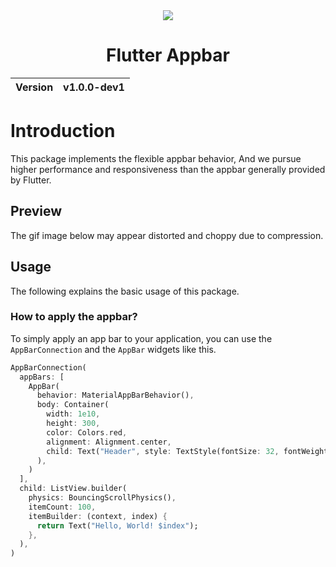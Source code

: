 <div align="center">
  <img width="" src="https://github.com/user-attachments/assets/535a7285-56f8-4f3f-8356-c9f54aed4d36">
  <h1>Flutter Appbar</h1>
  <table>
        <thead>
          <tr>
            <th>Version</th>
            <th>v1.0.0-dev1</th>
          </tr>
        </tbody>
    </table>
</div>

# Introduction
This package implements the flexible appbar behavior, And we pursue higher performance and responsiveness than the appbar generally provided by Flutter.

## Preview
The gif image below may appear distorted and choppy due to compression.


## Usage
The following explains the basic usage of this package.

### How to apply the appbar?
To simply apply an app bar to your application, you can use the `AppBarConnection` and the `AppBar` widgets like this.

```dart
AppBarConnection(
  appBars: [
    AppBar(
      behavior: MaterialAppBarBehavior(),
      body: Container(
        width: 1e10,
        height: 300,
        color: Colors.red,
        alignment: Alignment.center,
        child: Text("Header", style: TextStyle(fontSize: 32, fontWeight: FontWeight.bold)),
      ),
    )
  ],
  child: ListView.builder(
    physics: BouncingScrollPhysics(),
    itemCount: 100,
    itemBuilder: (context, index) {
      return Text("Hello, World! $index");
    },
  ),
)
```